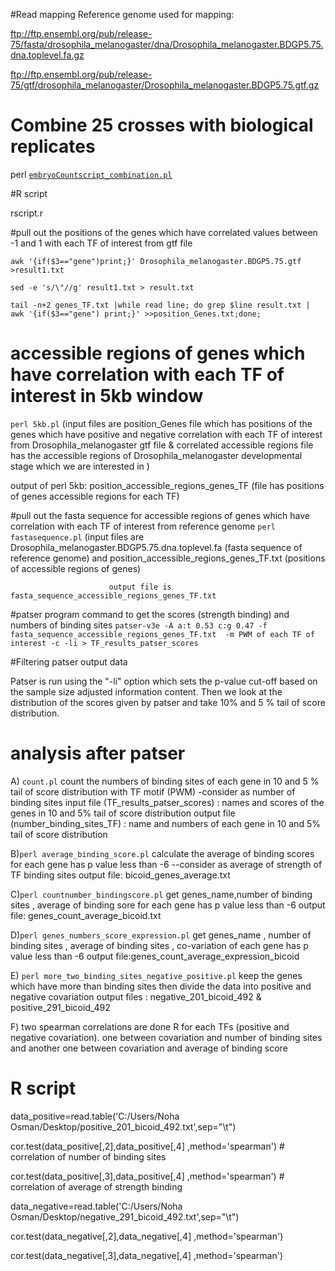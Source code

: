 #Read mapping
Reference genome used for mapping:

ftp://ftp.ensembl.org/pub/release-75/fasta/drosophila_melanogaster/dna/Drosophila_melanogaster.BDGP5.75.dna.toplevel.fa.gz

ftp://ftp.ensembl.org/pub/release-75/gtf/drosophila_melanogaster/Drosophila_melanogaster.BDGP5.75.gtf.gz

# Combine 25 crosses with biological replicates


perl [`embryoCountscript_combination.pl`](https://github.com/thkitapci/Inference_of_TF_regulatory_networks/blob/master/embryoCountscript_combination.pl)

#R script
						   
rscript.r


#pull out the positions of the genes which have correlated values between -1 and 1 with each TF of interest from gtf file

`awk '{if($3=="gene")print;}' Drosophila_melanogaster.BDGP5.75.gtf >result1.txt`

`sed -e 's/\"//g' result1.txt > result.txt`

`tail -n+2 genes_TF.txt |while read line; do grep $line result.txt | awk '{if($3=="gene") print;}' >>position_Genes.txt;done;`

# accessible regions of genes which have correlation with each TF of interest in 5kb window
`perl 5kb.pl`  (input files are position_Genes file which has positions of the genes which have positive and negative correlation with each TF of interest from  Drosophila_melanogaster gtf file  & correlated accessible regions file has the accessible regions of Drosophila_melanogaster developmental stage which we are interested in  )

output of perl 5kb: position_accessible_regions_genes_TF (file has positions of genes accessible regions for each TF)

#pull out the fasta sequence for  accessible regions of genes which have correlation with each TF of interest  from reference genome
`perl fastasequence.pl` (input files are Drosophila_melanogaster.BDGP5.75.dna.toplevel.fa (fasta sequence of reference genome) and position_accessible_regions_genes_TF.txt (positions of accessible regions of genes)

                          output file is fasta_sequence_accessible_regions_genes_TF.txt


#patser program command to get the scores (strength binding) and numbers of binding sites 
`patser-v3e -A a:t 0.53 c:g 0.47 -f fasta_sequence_accessible_regions_genes_TF.txt  -m PWM of each TF of interest -c -li > TF_results_patser_scores`

#Filtering patser output data

 Patser is run using the "-li" option which sets the p-value cut-off based on the sample size adjusted information content. Then we look at the distribution of the scores given by patser  and take  10% and 5 % tail of score distribution.


# analysis after patser

A) `count.pl` count the numbers of binding sites of each gene in 10 and 5 % tail of score distribution with TF motif (PWM) -consider as number of binding sites 
              input file (TF_results_patser_scores) :  names and scores of the genes in 10 and 5% tail of score distribution
               output file (number_binding_sites_TF) : name and numbers of each gene in 10 and 5% tail of score distribution
                             


B)`perl average_binding_score.pl` calculate the average of  binding scores for each gene has p value less than -6 --consider as average of strength of TF binding sites output file: bicoid_genes_average.txt 

C)`perl countnumber_bindingscore.pl` get genes_name,number of binding sites , average of binding sore for each gene has p value less than -6 output file: genes_count_average_bicoid.txt

D)`perl genes_numbers_score_expression.pl` get genes_name , number of binding sites , average of binding sites , co-variation of each gene has p value less than -6 output file:genes_count_average_expression_bicoid

E) `perl more_two_binding_sites_negative_positive.pl` keep the genes which have more than binding sites then divide the data into positive and negative covariation output files : negative_201_bicoid_492 & positive_291_bicoid_492

F) two spearman correlations are done R for each TFs (positive and negative covariation). one between covariation and number of binding sites and another one between covariation and average of binding score

# R script 
data_positive=read.table('C:/Users/Noha Osman/Desktop/positive_201_bicoid_492.txt',sep="\t")

cor.test(data_positive[,2],data_positive[,4] ,method='spearman')  # correlation of number of binding sites

cor.test(data_positive[,3],data_positive[,4] ,method='spearman')   # correlation of average of strength binding

data_negative=read.table('C:/Users/Noha Osman/Desktop/negative_291_bicoid_492.txt',sep="\t")

cor.test(data_negative[,2],data_negative[,4] ,method='spearman')

cor.test(data_negative[,3],data_negative[,4] ,method='spearman')





